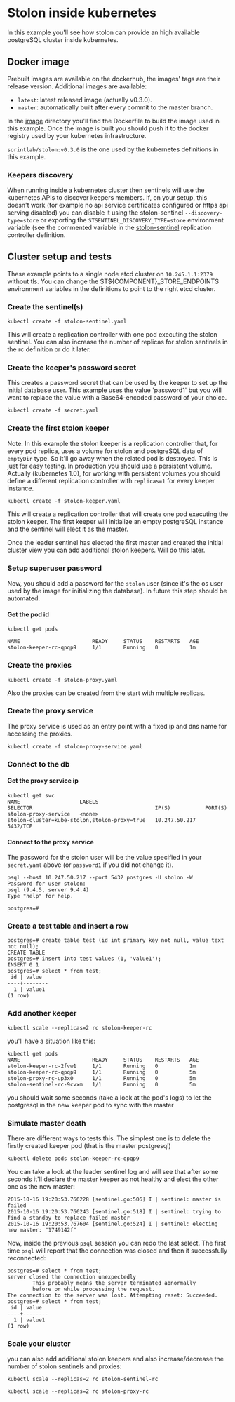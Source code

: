 # Stolon inside kubernetes

In this example you'll see how stolon can provide an high available postgreSQL cluster inside kubernetes.


## Docker image
Prebuilt images are available on the dockerhub, the images' tags are their release version. Additional images are available:

* `latest`: latest released image (actually v0.3.0).
* `master`: automatically built after every commit to the master branch.


In the [image](examples/kubernetes/image/docker) directory you'll find the Dockerfile to build the image used in this example. Once the image is built you should push it to the docker registry used by your kubernetes infrastructure.

`sorintlab/stolon:v0.3.0` is the one used by the kubernetes definitions in this example.

### Keepers discovery

When running inside a kubernetes cluster then sentinels will use the kubernetes APIs to discover keepers members. If, on your setup, this doesn't work (for example no api service certificates configured or https api serving disabled) you can disable it using the stolon-sentinel `--discovery-type=store` or exporting the `STSENTINEL_DISCOVERY_TYPE=store` environment variable (see the commented variable in the [stolon-sentinel](stolon-sentinel.yaml) replication controller definition.

## Cluster setup and tests

These example points to a single node etcd cluster on `10.245.1.1:2379` without tls. You can change the ST${COMPONENT}_STORE_ENDPOINTS environment variables in the definitions to point to the right etcd cluster.


### Create the sentinel(s)

```
kubectl create -f stolon-sentinel.yaml
```

This will create a replication controller with one pod executing the stolon sentinel. You can also increase the number of replicas for stolon sentinels in the rc definition or do it later.

### Create the keeper's password secret

This creates a password secret that can be used by the keeper to set up the initial database user. This example uses the value 'password1' but you will want to replace the value with a Base64-encoded password of your choice.

```
kubectl create -f secret.yaml
```

### Create the first stolon keeper
Note: In this example the stolon keeper is a replication controller that, for every pod replica, uses a volume for stolon and postgreSQL data of `emptyDir` type. So it'll go away when the related pod is destroyed. This is just for easy testing. In production you should use a persistent volume. Actually (kubernetes 1.0), for working with persistent volumes you should define a different replication controller with `replicas=1` for every keeper instance.


```
kubectl create -f stolon-keeper.yaml
```

This will create a replication controller that will create one pod executing the stolon keeper.
The first keeper will initialize an empty postgreSQL instance and the sentinel will elect it as the master.

Once the leader sentinel has elected the first master and created the initial cluster view you can add additional stolon keepers. Will do this later.

### Setup superuser password

Now, you should add a password for the `stolon` user (since it's the os user used by the image for initializing the database). In future this step should be automated.

#### Get the pod id
```
kubectl get pods

NAME                       READY     STATUS    RESTARTS   AGE
stolon-keeper-rc-qpqp9     1/1       Running   0          1m
```

### Create the proxies

```
kubectl create -f stolon-proxy.yaml
```
Also the proxies can be created from the start with multiple replicas.

### Create the proxy service

The proxy service is used as an entry point with a fixed ip and dns name for accessing the proxies.

```
kubectl create -f stolon-proxy-service.yaml
```

### Connect to the db

#### Get the proxy service ip

```
kubectl get svc
NAME                   LABELS                                    SELECTOR                                       IP(S)           PORT(S)
stolon-proxy-service   <none>                                    stolon-cluster=kube-stolon,stolon-proxy=true   10.247.50.217   5432/TCP
```

#### Connect to the proxy service

The password for the stolon user will be the value specified in your `secret.yaml` above (or `password1` if you did not change it). 

```
psql --host 10.247.50.217 --port 5432 postgres -U stolon -W
Password for user stolon:
psql (9.4.5, server 9.4.4)
Type "help" for help.

postgres=#
```

### Create a test table and insert a row

```
postgres=# create table test (id int primary key not null, value text not null);
CREATE TABLE
postgres=# insert into test values (1, 'value1');
INSERT 0 1
postgres=# select * from test;
 id | value
----+--------
  1 | value1
(1 row)
```

### Add another keeper

```
kubectl scale --replicas=2 rc stolon-keeper-rc
```

you'll have a situation like this:

```
kubectl get pods
NAME                       READY     STATUS    RESTARTS   AGE
stolon-keeper-rc-2fvw1     1/1       Running   0          1m
stolon-keeper-rc-qpqp9     1/1       Running   0          5m
stolon-proxy-rc-up3x0      1/1       Running   0          5m
stolon-sentinel-rc-9cvxm   1/1       Running   0          5m
```

you should wait some seconds (take a look at the pod's logs) to let the postgresql in the new keeper pod to sync with the master

### Simulate master death
There are different ways to tests this. The simplest one is to delete the firstly created keeper pod (that is the master postgresql)

```
kubectl delete pods stolon-keeper-rc-qpqp9
```

You can take a look at the leader sentinel log and will see that after some seconds it'll declare the master keeper as not healthy and elect the other one as the new master:
```
2015-10-16 19:20:53.766228 [sentinel.go:506] I | sentinel: master is failed
2015-10-16 19:20:53.766243 [sentinel.go:518] I | sentinel: trying to find a standby to replace failed master
2015-10-16 19:20:53.767604 [sentinel.go:524] I | sentinel: electing new master: "1749142f"
```

Now, inside the previous `psql` session you can redo the last select. The first time `psql` will report that the connection was closed and then it successfully reconnected:

```
postgres=# select * from test;
server closed the connection unexpectedly
        This probably means the server terminated abnormally
        before or while processing the request.
The connection to the server was lost. Attempting reset: Succeeded.
postgres=# select * from test;
 id | value
----+--------
  1 | value1
(1 row)
```


### Scale your cluster

you can also add additional stolon keepers and also increase/decrease the number of stolon sentinels and proxies:

```
kubectl scale --replicas=2 rc stolon-sentinel-rc
```

```
kubectl scale --replicas=2 rc stolon-proxy-rc
```
